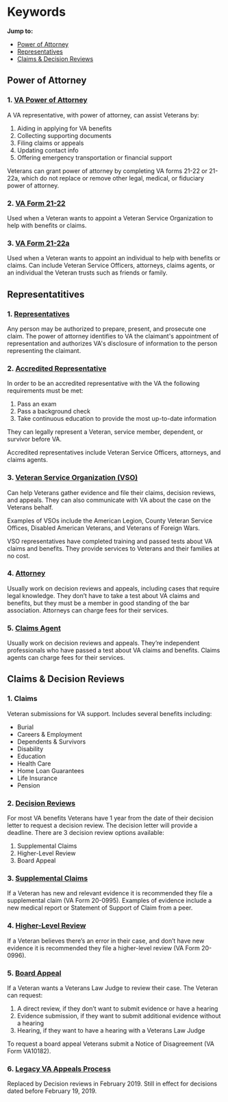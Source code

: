 # Keywords

**Jump to:**

- [Power of Attorney](#power-of-attorney)
- [Representatives](#representatives)
- [Claims & Decision Reviews](#claims-decisions)

## Power of Attorney<a id="power-of-attorney"></a>

### 1. [VA Power of Attorney](https://www.va.gov/disability/get-help-filing-claim/)

A VA representative, with power of attorney, can assist Veterans by:

1. Aiding in applying for VA benefits
2. Collecting supporting documents
3. Filing claims or appeals
4. Updating contact info
5. Offering emergency transportation or financial support

Veterans can grant power of attorney by completing VA forms 21-22 or 21-22a, which do not replace or remove other legal, medical, or fiduciary power of attorney.

### 2. [VA Form 21-22](https://www.va.gov/find-forms/about-form-21-22/)

Used when a Veteran wants to appoint a Veteran Service Organization to help with benefits or claims.

### 3. [VA Form 21-22a](https://www.va.gov/find-forms/about-form-21-22a/)

Used when a Veteran wants to appoint an individual to help with benefits or claims. Can include Veteran Service Officers, attorneys, claims agents, or an individual the Veteran trusts such as friends or family.

## Representatitives<a id="representatives"></a>

### 1. [Representatives](https://www.ecfr.gov/current/title-38/chapter-I/part-14/subject-group-ECFRe2d861683c66a39/section-14.630)

Any person may be authorized to prepare, present, and prosecute one claim. The power of attorney identifies to VA the claimant's appointment of representation and authorizes VA's disclosure of information to the person representing the claimant.

### 2. [Accredited Representative](https://www.va.gov/disability/get-help-filing-claim/)

In order to be an accredited representative with the VA the following requirements must be met:

1. Pass an exam
2. Pass a background check
3. Take continuous education to provide the most up-to-date information

They can legally represent a Veteran, service member, dependent, or survivor before VA.

Accredited representatives include Veteran Service Officers, attorneys, and claims agents.

### 3. [Veteran Service Organization (VSO)](https://www.benefits.va.gov/vso/)

Can help Veterans gather evidence and file their claims, decision reviews, and appeals. They can also communicate with VA about the case on the Veterans behalf.

Examples of VSOs include the American Legion, County Veteran Service Offices, Disabled American Veterans, and Veterans of Foreign Wars.

VSO representatives have completed training and passed tests about VA claims and benefits. They provide services to Veterans and their families at no cost.

### 4. [Attorney](https://www.benefits.va.gov/vso/)

Usually work on decision reviews and appeals, including cases that require legal knowledge. They don’t have to take a test about VA claims and benefits, but they must be a member in good standing of the bar association. Attorneys can charge fees for their services.

### 5. [Claims Agent](https://www.benefits.va.gov/vso/)

Usually work on decision reviews and appeals. They’re independent professionals who have passed a test about VA claims and benefits. Claims agents can charge fees for their services.

## Claims & Decision Reviews<a id="claims-decisions"></a>

### 1. Claims

Veteran submissions for VA support. Includes several benefits including:
- Burial
- Careers & Employment
- Dependents & Survivors
- Disability
- Education
- Health Care
- Home Loan Guarantees
- Life Insurance
- Pension

### 2. [Decision Reviews](https://www.va.gov/resources/decision-reviews-faqs)

For most VA benefits Veterans have 1 year from the date of their decision letter to request a decision review. The decision letter will provide a deadline. There are 3 decision review options available:

1. Supplemental Claims
2. Higher-Level Review
3. Board Appeal

### 3. [Supplemental Claims](https://www.va.gov/decision-reviews/supplemental-claim/#how-do-i-file-a-supplemental-c)

If a Veteran has new and relevant evidence it is recommended they file a supplemental claim (VA Form 20-0995). Examples of evidence include a new medical report or Statement of Support of Claim from a peer.

### 4. [Higher-Level Review](https://www.va.gov/decision-reviews/higher-level-review/#how-do-i-request-a-higher-leve)

If a Veteran believes there’s an error in their case, and don’t have new evidence it is recommended they file a higher-level review (VA Form 20-0996).

### 5. [Board Appeal](https://www.va.gov/decision-reviews/board-appeal/)

If a Veteran wants a Veterans Law Judge to review their case. The Veteran can request:
1. A direct review, if they don’t want to submit evidence or have a hearing
2. Evidence submission, if they want to submit additional evidence without a hearing
3. Hearing, if they want to have a hearing with a Veterans Law Judge

To request a board appeal Veterans submit a Notice of Disagreement (VA Form VA10182).

### 6. [Legacy VA Appeals Process](https://www.va.gov/decision-reviews/legacy-appeals/)

Replaced by Decision reviews in February 2019. Still in effect for decisions dated before February 19, 2019.
